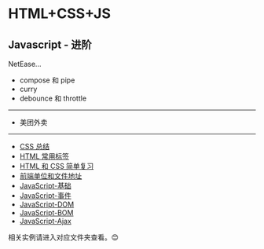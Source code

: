 # HTML+CSS+JS

## Javascript - 进阶

NetEase...

- compose 和 pipe
- curry
- debounce 和 throttle

---

- 美团外卖

---

- [CSS 总结](CSS/note.md)
- [HTML 常用标签](HTML常用标签/note.md)
- [HTML 和 CSS 简单复习](HTML和CSS复习.md)
- [前端单位和文件地址](前端单位和文件地址.md)
- [JavaScript-基础](JavaScript-基础/JavaScript基础.md)
- [JavaScript-事件](JavaScript-事件/JavaScript-事件.md)
- [JavaScript-DOM](JavaScript-DOM/JavaScript-DOM.md)
- [JavaScript-BOM](JavaScript-BOM/JavaScript-BOM.md)
- [JavaScript-Ajax](JavaScript-Ajax/JavaScript-Ajax.md)

相关实例请进入对应文件夹查看。:blush:
